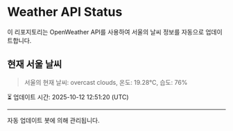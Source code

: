 
# Weather API Status

이 리포지토리는 OpenWeather API를 사용하여 서울의 날씨 정보를 자동으로 업데이트합니다.

## 현재 서울 날씨
> 서울의 현재 날씨: overcast clouds, 온도: 19.28°C, 습도: 76%

⏳ 업데이트 시간: 2025-10-12 12:51:20 (UTC)

---
자동 업데이트 봇에 의해 관리됩니다.
